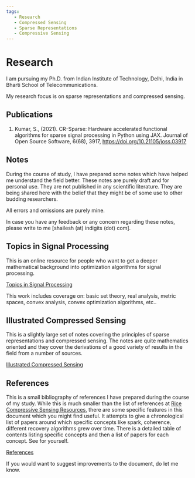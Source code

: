 ```yaml
---
tags: 
   - Research
   - Compressed Sensing
   - Sparse Representations
   - Compressive Sensing
---
```


# Research




I am pursuing my Ph.D. from
Indian Institute of Technology, Delhi, India
in Bharti School of Telecommunications.

My research focus is on sparse representations
and compressed sensing.

## Publications


1. Kumar, S., (2021). CR-Sparse: Hardware accelerated functional
   algorithms for sparse signal processing in Python using JAX. 
   Journal of Open Source Software, 6(68), 3917, 
   https://doi.org/10.21105/joss.03917

## Notes


During the course of study, I have
prepared some notes which have helped
me understand the field better. These
notes are purely draft and for personal
use. They are not published in any
scientific literature. They are being
shared here with the belief that they
might be of some use to other
budding researchers.

All errors and omissions are purely mine.

In case you have any feedback or any
concern regarding these notes, please
write to me [shailesh (at) indigits (dot) com].


## Topics in Signal Processing


This is an online resource for people who want to get
a deeper mathematical background into optimization 
algorithms for signal processing.

[Topics in Signal Processing ](https://tisp.indigits.com)

This work includes coverage on:
basic set theory, real analysis, metric spaces,
convex analysis, convex optimization algorithms, 
etc..


## Illustrated Compressed Sensing



This is a slightly large set of notes covering the
principles of sparse representations and
compressed sensing. The notes are quite
mathematics oriented and they cover
the derivations of a good variety of
results in the field from a number of
sources.

[Illustrated Compressed Sensing  ](./files/notes_compressed_sensing.pdf)



## References


This is a small bibliography of references
I have prepared during the course of my study.
While this is much smaller than the
list of references at 
[Rice Compressive Sensing Resources](http://dsp.rice.edu/cs), there are some specific
features in this document which you might
find useful. It attempts to give a chronological
list of papers around which specific concepts
like spark, coherence, different recovery 
algorithms grew over time. There is a detailed
table of contents listing specific concepts
and then a list of papers for each concept.
See for yourself.

[References  ](./files/references.pdf)

If you would want to suggest improvements
to the document, do let me know. 


